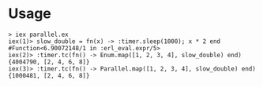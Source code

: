 # Usage
    > iex parallel.ex
    iex(1)> slow_double = fn(x) -> :timer.sleep(1000); x * 2 end
    #Function<6.90072148/1 in :erl_eval.expr/5>
    iex(2)> :timer.tc(fn() -> Enum.map([1, 2, 3, 4], slow_double) end)
    {4004790, [2, 4, 6, 8]}
    iex(3)> :timer.tc(fn() -> Parallel.map([1, 2, 3, 4], slow_double) end)
    {1000481, [2, 4, 6, 8]}
